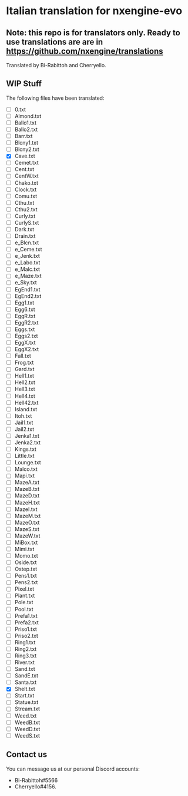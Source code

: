 # Italian translation for nxengine-evo
## Note: this repo is for translators only. Ready to use translations are are in https://github.com/nxengine/translations

Translated by Bi-Rabittoh and Cherryello.

## WIP Stuff
The following files have been translated:
- [ ] 0.txt
- [ ] Almond.txt
- [ ] Ballo1.txt
- [ ] Ballo2.txt
- [ ] Barr.txt
- [ ] Blcny1.txt
- [ ] Blcny2.txt
- [X] Cave.txt
- [ ] Cemet.txt
- [ ] Cent.txt
- [ ] CentW.txt
- [ ] Chako.txt
- [ ] Clock.txt
- [ ] Comu.txt
- [ ] Cthu.txt
- [ ] Cthu2.txt
- [ ] Curly.txt
- [ ] CurlyS.txt
- [ ] Dark.txt
- [ ] Drain.txt
- [ ] e_Blcn.txt
- [ ] e_Ceme.txt
- [ ] e_Jenk.txt
- [ ] e_Labo.txt
- [ ] e_Malc.txt
- [ ] e_Maze.txt
- [ ] e_Sky.txt
- [ ] EgEnd1.txt
- [ ] EgEnd2.txt
- [ ] Egg1.txt
- [ ] Egg6.txt
- [ ] EggR.txt
- [ ] EggR2.txt
- [ ] Eggs.txt
- [ ] Eggs2.txt
- [ ] EggX.txt
- [ ] EggX2.txt
- [ ] Fall.txt
- [ ] Frog.txt
- [ ] Gard.txt
- [ ] Hell1.txt
- [ ] Hell2.txt
- [ ] Hell3.txt
- [ ] Hell4.txt
- [ ] Hell42.txt
- [ ] Island.txt
- [ ] Itoh.txt
- [ ] Jail1.txt
- [ ] Jail2.txt
- [ ] Jenka1.txt
- [ ] Jenka2.txt
- [ ] Kings.txt
- [ ] Little.txt
- [ ] Lounge.txt
- [ ] Malco.txt
- [ ] Mapi.txt
- [ ] MazeA.txt
- [ ] MazeB.txt
- [ ] MazeD.txt
- [ ] MazeH.txt
- [ ] MazeI.txt
- [ ] MazeM.txt
- [ ] MazeO.txt
- [ ] MazeS.txt
- [ ] MazeW.txt
- [ ] MiBox.txt
- [ ] Mimi.txt
- [ ] Momo.txt
- [ ] Oside.txt
- [ ] Ostep.txt
- [ ] Pens1.txt
- [ ] Pens2.txt
- [ ] Pixel.txt
- [ ] Plant.txt
- [ ] Pole.txt
- [ ] Pool.txt
- [ ] Prefa1.txt
- [ ] Prefa2.txt
- [ ] Priso1.txt
- [ ] Priso2.txt
- [ ] Ring1.txt
- [ ] Ring2.txt
- [ ] Ring3.txt
- [ ] River.txt
- [ ] Sand.txt
- [ ] SandE.txt
- [ ] Santa.txt
- [X] Shelt.txt
- [ ] Start.txt
- [ ] Statue.txt
- [ ] Stream.txt
- [ ] Weed.txt
- [ ] WeedB.txt
- [ ] WeedD.txt
- [ ] WeedS.txt

## Contact us
You can message us at our personal Discord accounts:
- Bi-Rabittoh#5566
- Cherryello#4156.